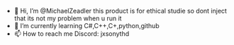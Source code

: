 - 👋 Hi, I’m @MichaelZeadler
 this product is for ethical studie so dont inject that its not my problem when u run it
- 🌱 I’m currently learning C#,C++,C+,python,github
- 📫 How to reach me Discord: jxsonythd

<!---
MichaelZeadler/Noescape is a ✨ special ✨ repository because its Read line 1 `README.md` appears on your GitHub profile.
You can click the Preview link to take a look at your changes.
---> 
